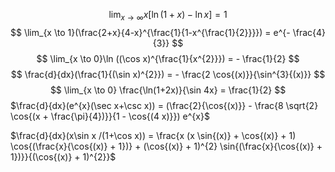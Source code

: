 $$
\lim_{x \to \infty}x[\ln (1+x)-\ln x] = 1
$$
$$
\lim_{x \to 1}(\frac{2+x}{4-x}^{\frac{1}{1-x^{\frac{1}{2}}}}) = e^{- \frac{4}{3}}
$$
$$ 
\lim_{x \to 0}\ln ((\cos x)^{\frac{1}{x^{2}}}) = - \frac{1}{2}
$$
$$
\frac{d}{dx}(\frac{1}{(\sin x)^{2}}) = - \frac{2 \cos{(x)}}{\sin^{3}{(x)}}
$$
$$
\lim_{x \to 0} \frac{\ln(1+2x)}{\sin 4x} = \frac{1}{2}
$$
$\frac{d}{dx}(e^{x}(\sec x+\csc x)) = (\frac{2}{\cos{(x)}} - \frac{8 \sqrt{2} \cos{(x + \frac{\pi}{4})}}{1 - \cos{(4 x)}}) e^{x}$

$\frac{d}{dx}(x\sin x /(1+\cos x)) = \frac{x (x \sin{(x)} + \cos{(x)} + 1) \cos{(\frac{x}{\cos{(x)} + 1})} + (\cos{(x)} + 1)^{2} \sin{(\frac{x}{\cos{(x)} + 1})}}{(\cos{(x)} + 1)^{2}}$